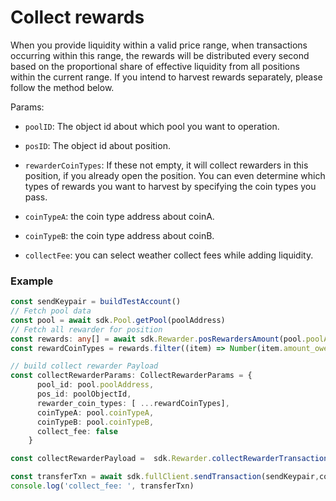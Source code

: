 # Collect rewards

When you provide liquidity within a valid price range, when transactions occurring within this range, the rewards will be distributed every second based on the proportional share of effective liquidity from all positions within the current range. If you intend to harvest rewards separately, please follow the method below.

Params:

- `poolID`: The object id about which pool you want to operation.

- `posID`: The object id about position.

- `rewarderCoinTypes`: If these not empty, it will collect rewarders in this position, if you already open the position. You can even determine which types of rewards you want to harvest by specifying the coin types you pass.

- `coinTypeA`: the coin type address about coinA.

- `coinTypeB`: the coin type address about coinB.

- `collectFee`: you can select weather collect fees while adding liquidity.

### Example

```typescript
const sendKeypair = buildTestAccount()
// Fetch pool data
const pool = await sdk.Pool.getPool(poolAddress)
// Fetch all rewarder for position
const rewards: any[] = await sdk.Rewarder.posRewardersAmount(pool.poolAddress, poolObjectId)
const rewardCoinTypes = rewards.filter((item) => Number(item.amount_owed) > 0).map((item)=> item.coin_address)

// build collect rewarder Payload
const collectRewarderParams: CollectRewarderParams = {
      pool_id: pool.poolAddress,
      pos_id: poolObjectId,
      rewarder_coin_types: [ ...rewardCoinTypes],
      coinTypeA: pool.coinTypeA,
      coinTypeB: pool.coinTypeB,
      collect_fee: false
    }

const collectRewarderPayload =  sdk.Rewarder.collectRewarderTransactionPayload(collectRewarderParams)

const transferTxn = await sdk.fullClient.sendTransaction(sendKeypair,collectRewarderPayload)
console.log('collect_fee: ', transferTxn)
```
